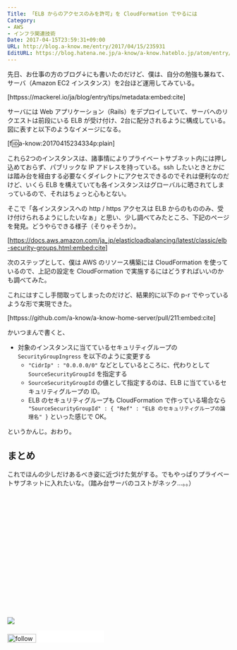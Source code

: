 ```yaml
---
Title: 「ELB からのアクセスのみを許可」を CloudFormation でやるには
Category:
- AWS
- インフラ関連技術
Date: 2017-04-15T23:59:31+09:00
URL: http://blog.a-know.me/entry/2017/04/15/235931
EditURL: https://blog.hatena.ne.jp/a-know/a-know.hateblo.jp/atom/entry/10328749687237220668
---
```


先日、お仕事の方のブログ↓にも書いたのだけど、僕は、自分の勉強も兼ねて、サーバ（Amazon EC2 インスタンス）を2台ほど運用してみている。

[httpss://mackerel.io/ja/blog/entry/tips/metadata:embed:cite]



<!-- more -->


サーバには Web アプリケーション（Rails）をデプロイしていて、サーバへのリクエストは前段にいる ELB が受け付け、2台に配分されるように構成している。図に表すと以下のようなイメージになる。

[f:id:a-know:20170415234334p:plain]


これら2つのインスタンスは、諸事情によりプライベートサブネット内には押し込めておらず、パブリックな IP アドレスを持っている。ssh したいときとかには踏み台を経由する必要なくダイレクトにアクセスできるのでそれは便利なのだけど、いくら ELB を構えていても各インスタンスはグローバルに晒されてしまっているので、それはちょっと心もとない。


そこで「各インスタンスへの http / https アクセスは ELB からのもののみ、受け付けられるようにしたいなぁ」と思い、少し調べてみたところ、下記のページを発見。どうやらできる様子（そりゃそうか）。


[https://docs.aws.amazon.com/ja_jp/elasticloadbalancing/latest/classic/elb-security-groups.html:embed:cite]


次のステップとして、僕は AWS のリソース構築には CloudFormation を使っているので、上記の設定を CloudFormation で実施するにはどうすればいいのかも調べてみた。


これにはすこし手間取ってしまったのだけど、結果的に以下の p-r でやっているような形で実現できた。


[httpss://github.com/a-know/a-know-home-server/pull/211:embed:cite]


かいつまんで書くと、


* 対象のインスタンスに当てているセキュリティグループの `SecurityGroupIngress` を以下のように変更する
    * `"CidrIp" : "0.0.0.0/0"` などとしているところに、代わりとして `SourceSecurityGroupId` を指定する
    * `SourceSecurityGroupId` の値として指定するのは、ELB に当てているセキュリティグループの ID。
    * ELB のセキュリティグループも CloudFormation で作っている場合なら `"SourceSecurityGroupId" : { "Ref" : "ELB のセキュリティグループの論理名" }` といった感じで OK。


というかんじ。おわり。


## まとめ
これでほんの少しだけあるべき姿に近づけた気がする。でもやっぱりプライベートサブネットに入れたいな。（踏み台サーバのコストがネック...。。）


<div>
<br>
<script async src="//pagead2.googlesyndication.com/pagead/js/adsbygoogle.js"></script>
<!-- article-bottom2 -->
<ins class="adsbygoogle"
     style="display:inline-block;width:300px;height:250px"
     data-ad-client="ca-pub-3463034538369189"
     data-ad-slot="5274552934"></ins>
<script>
(adsbygoogle = window.adsbygoogle || []).push({});
</script>

<a href="http://bit.ly/grass-graph" target='blank' rel="nofollow"><img src="https://cdn-ak.f.st-hatena.com/images/fotolife/a/a-know/20170405/20170405220342.png"></a>
<br>
</div>

<div>
<a href='http://cloud.feedly.com/#subscription%2Ffeed%2Fhttp%3A%2F%2Fblog.a-know.me%2Ffeed'  target='blank'><img id='feedlyFollow' src='//s3.feedly.com/img/follows/feedly-follow-rectangle-volume-small_2x.png' alt='follow us in feedly' width='65' height='20'></a>



<iframe src="//blog.hatena.ne.jp/a-know/a-know.hateblo.jp/subscribe/iframe" allowtransparency="true" frameborder="0" scrolling="no" width="150" height="28"></iframe>
</div>
